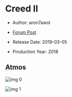 # Creed II

* Author: aron7awol

* [Forum Post](https://www.avsforum.com/threads/bass-eq-for-filtered-movies.2995212/post-57627084)

* Release Date: 2019-03-05
* Production Year: 2018

## Atmos

![img 0](https://i.imgur.com/7q3g4wE.jpg)

![img 1](https://i.imgur.com/9VvIG7r.png)

